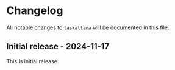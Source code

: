 # Changelog

All notable changes to `taskallama` will be documented in this file.

## Initial release - 2024-11-17

This is initial release.
